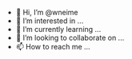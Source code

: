 - 👋 Hi, I’m @wneime
- 👀 I’m interested in ...
- 🌱 I’m currently learning ...
- 💞️ I’m looking to collaborate on ...
- 📫 How to reach me ...

<!---
wneime/wneime is a ✨ special ✨ repository because its `README.md` (this file) appears on your GitHub profile.
You can click the Preview link to take a look at your changes.
--->
